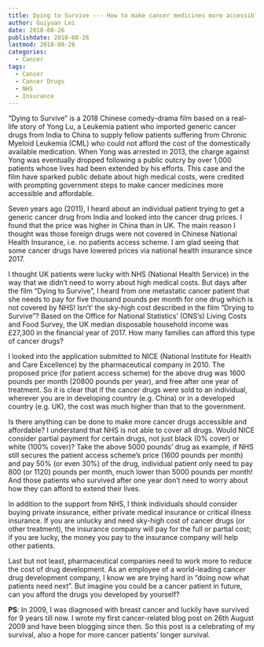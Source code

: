 ```yaml
---
title: Dying to Survive --- How to make cancer medicines more accessible and affordable?
author: Guiyuan Lei
date: 2018-08-26
publishdate: 2018-08-26
lastmod: 2018-08-26
categories:
  - Cancer
tags:
  - Cancer
  - Cancer Drugs
  - NHS
  - Insurance
---
```


“Dying to Survive” is a 2018 Chinese comedy-drama film based on a real-life story of Yong Lu, a Leukemia patient who imported generic cancer drugs from India to China to supply fellow patients suffering from Chronic Myeloid Leukemia (CML) who could not afford the cost of the domestically available medication. When Yong was arrested in 2013, the charge against Yong was eventually dropped following a public outcry by over 1,000 patients whose lives had been extended by his efforts. This case and the film have sparked public debate about high medical costs, were credited with prompting government steps to make cancer medicines more accessible and affordable.

Seven years ago (2011), I heard about an individual patient trying to get a generic cancer drug from India and looked into the cancer drug prices. I found that the price was higher in China than in UK. The main reason I thought was those foreign drugs were not covered in Chinese National Health Insurance, i.e. no patients access scheme. I am glad seeing that some cancer drugs have lowered prices via national health insurance since 2017.

I thought UK patients were lucky with NHS (National Health Service) in the way that we didn’t need to worry about high medical costs. But days after the film “Dying to Survive”, I heard from one metastatic cancer patient that she needs to pay for five thousand pounds per month for one drug which is not covered by NHS! Isn’t’ the sky-high cost described in the film “Drying to Survive”? Based on the Office for National Statistics’ (ONS’s) Living Costs and Food Survey, the UK median disposable household income was £27,300 in the financial year of 2017. How many families can afford this type of cancer drugs?

I looked into the application submitted to NICE (National Institute for Health and Care Excellence) by the pharmaceutical company in 2010. The proposed price (for patient access scheme) for the above drug was 1600 pounds per month (20800 pounds per year), and free after one year of treatment. So it is clear that if the cancer drugs were sold to an individual, wherever you are in developing country (e.g. China) or in a developed country (e.g. UK), the cost was much higher than that to the government.

Is there anything can be done to make more cancer drugs accessible and affordable? I understand that NHS is not able to cover all drugs. Would NICE consider partial payment for certain drugs, not just black (0% cover) or white (100% cover)? Take the above 5000 pounds’ drug as example, if NHS still secures the patient access scheme’s price (1600 pounds per month) and pay 50% (or even 30%) of the drug, individual patient only need to pay 800 (or 1120) pounds per month, much lower than 5000 pounds per month! And those patients who survived after one year don’t need to worry about how they can afford to extend their lives.

In addition to the support from NHS, I think individuals should consider buying private insurance, either private medical insurance or critical illness insurance. If you are unlucky and need sky-high cost of cancer drugs (or other treatment), the insurance company will pay for the full or partial cost; if you are lucky, the money you pay to the insurance company will help other patients.  

Last but not least, pharmaceutical companies need to work more to reduce the cost of drug development.  As an employee of a world-leading cancer drug development company, I know we are trying hard in “doing now what patients need next”. But imagine you could be a cancer patient in future, can you afford the drugs you developed by yourself?

**PS**: In 2009, I was diagnosed with breast cancer and luckily have survived for 9 years till now. I wrote my first cancer-related blog post on 26th August 2009 and have been blogging since then.  So this post is a celebrating of my survival, also a hope for more cancer patients’ longer survival.